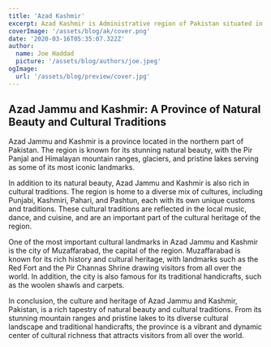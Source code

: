 ```yaml
---
title: 'Azad Kashmir'
excerpt: Azad Kashmir is Administrative region of Pakistan situated in Northern part of the country. The northern part of Azad Jammu and Kashmir encompasses the lower part of the Himalayas, including Jamgarh Peak (15,531 feet [4,734 meters]).
coverImage: '/assets/blog/ak/cover.png'
date: '2020-03-16T05:35:07.322Z'
author:
  name: Joe Haddad
  picture: '/assets/blog/authors/joe.jpeg'
ogImage:
  url: '/assets/blog/preview/cover.jpg'
---
```


## Azad Jammu and Kashmir: A Province of Natural Beauty and Cultural Traditions

Azad Jammu and Kashmir is a province located in the northern part of Pakistan. The region is known for its stunning natural beauty, with the Pir Panjal and Himalayan mountain ranges, glaciers, and pristine lakes serving as some of its most iconic landmarks.

In addition to its natural beauty, Azad Jammu and Kashmir is also rich in cultural traditions. The region is home to a diverse mix of cultures, including Punjabi, Kashmiri, Pahari, and Pashtun, each with its own unique customs and traditions. These cultural traditions are reflected in the local music, dance, and cuisine, and are an important part of the cultural heritage of the region.

One of the most important cultural landmarks in Azad Jammu and Kashmir is the city of Muzaffarabad, the capital of the region. Muzaffarabad is known for its rich history and cultural heritage, with landmarks such as the Red Fort and the Pir Channas Shrine drawing visitors from all over the world. In addition, the city is also famous for its traditional handicrafts, such as the woolen shawls and carpets.

In conclusion, the culture and heritage of Azad Jammu and Kashmir, Pakistan, is a rich tapestry of natural beauty and cultural traditions. From its stunning mountain ranges and pristine lakes to its diverse cultural landscape and traditional handicrafts, the province is a vibrant and dynamic center of cultural richness that attracts visitors from all over the world.
